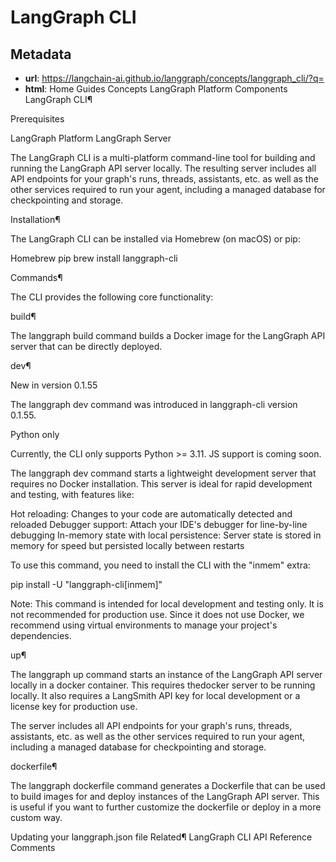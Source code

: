 # LangGraph CLI



## Metadata

- **url**: https://langchain-ai.github.io/langgraph/concepts/langgraph_cli/?q=
- **html**: Home
Guides
Concepts
LangGraph Platform
Components
LangGraph CLI¶

Prerequisites

LangGraph Platform
LangGraph Server

The LangGraph CLI is a multi-platform command-line tool for building and running the LangGraph API server locally. The resulting server includes all API endpoints for your graph's runs, threads, assistants, etc. as well as the other services required to run your agent, including a managed database for checkpointing and storage.

Installation¶

The LangGraph CLI can be installed via Homebrew (on macOS) or pip:

Homebrew
pip
brew install langgraph-cli

Commands¶

The CLI provides the following core functionality:

build¶

The langgraph build command builds a Docker image for the LangGraph API server that can be directly deployed.

dev¶

New in version 0.1.55

The langgraph dev command was introduced in langgraph-cli version 0.1.55.

Python only

Currently, the CLI only supports Python >= 3.11. JS support is coming soon.

The langgraph dev command starts a lightweight development server that requires no Docker installation. This server is ideal for rapid development and testing, with features like:

Hot reloading: Changes to your code are automatically detected and reloaded
Debugger support: Attach your IDE's debugger for line-by-line debugging
In-memory state with local persistence: Server state is stored in memory for speed but persisted locally between restarts

To use this command, you need to install the CLI with the "inmem" extra:

pip install -U "langgraph-cli[inmem]"


Note: This command is intended for local development and testing only. It is not recommended for production use. Since it does not use Docker, we recommend using virtual environments to manage your project's dependencies.

up¶

The langgraph up command starts an instance of the LangGraph API server locally in a docker container. This requires thedocker server to be running locally. It also requires a LangSmith API key for local development or a license key for production use.

The server includes all API endpoints for your graph's runs, threads, assistants, etc. as well as the other services required to run your agent, including a managed database for checkpointing and storage.

dockerfile¶

The langgraph dockerfile command generates a Dockerfile that can be used to build images for and deploy instances of the LangGraph API server. This is useful if you want to further customize the dockerfile or deploy in a more custom way.

Updating your langgraph.json file
Related¶
LangGraph CLI API Reference
Comments
